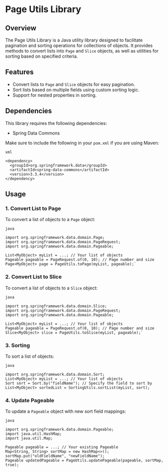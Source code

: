 # Page Utils Library

## Overview
The Page Utils Library is a Java utility library designed to facilitate pagination and sorting operations for collections of objects. It provides methods to convert lists into `Page` and `Slice` objects, as well as utilities for sorting based on specified criteria.

## Features
- Convert lists to `Page` and `Slice` objects for easy pagination.
- Sort lists based on multiple fields using custom sorting logic.
- Support for nested properties in sorting.

## Dependencies
This library requires the following dependencies:
- Spring Data Commons

Make sure to include the following in your `pom.xml` if you are using Maven:

`xml`

    <dependency>
      <groupId>org.springframework.data</groupId>
      <artifactId>spring-data-commons</artifactId>
      <version>3.3.4</version>
    </dependency>

## Usage

### 1. Convert List to Page
To convert a list of objects to a `Page` object:

`java`

    import org.springframework.data.domain.Page;
    import org.springframework.data.domain.PageRequest;
    import org.springframework.data.domain.Pageable;

    List<MyObject> myList = ...; // Your list of objects
    Pageable pageable = PageRequest.of(0, 10); // Page number and size
    Page<MyObject> page = PageUtils.toPage(myList, pageable);`

### 2. Convert List to Slice
To convert a list of objects to a `Slice` object:

`java`

    import org.springframework.data.domain.Slice;
    import org.springframework.data.domain.PageRequest;
    import org.springframework.data.domain.Pageable;

    List<MyObject> myList = ...; // Your list of objects
    Pageable pageable = PageRequest.of(0, 10); // Page number and size
    Slice<MyObject> slice = PageUtils.toSlice(myList, pageable);`

### 3. Sorting
To sort a list of objects:

`java`

    import org.springframework.data.domain.Sort;
    List<MyObject> myList = ...; // Your list of objects
    Sort sort = Sort.by("fieldName"); // Specify the field to sort by
    List<MyObject> sortedList = SortingUtils.sortList(myList, sort);

### 4. Update Pageable
To update a `Pageable` object with new sort field mappings:

`java`
    
    import org.springframework.data.domain.Pageable;
    import java.util.HashMap;
    import java.util.Map;

    Pageable pageable = ...; // Your existing Pageable
    Map<String, String> sortMap = new HashMap<>();
    sortMap.put("oldFieldName", "newFieldName");
    Pageable updatedPageable = PageUtils.updatePageable(pageable, sortMap, true);
